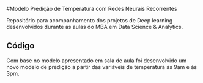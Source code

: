 #Modelo Predição de Temperatura com Redes Neurais Recorrentes

Repositório para acompanhamento dos projetos de Deep learning desenvolvidos durante as aulas do MBA em Data Science &  Analytics.

## Código

Com base no modelo apresentado em sala de aula foi desenvolvido um novo modelo de predição a partir das variáveis de temperatura às 9am e às 3pm.
